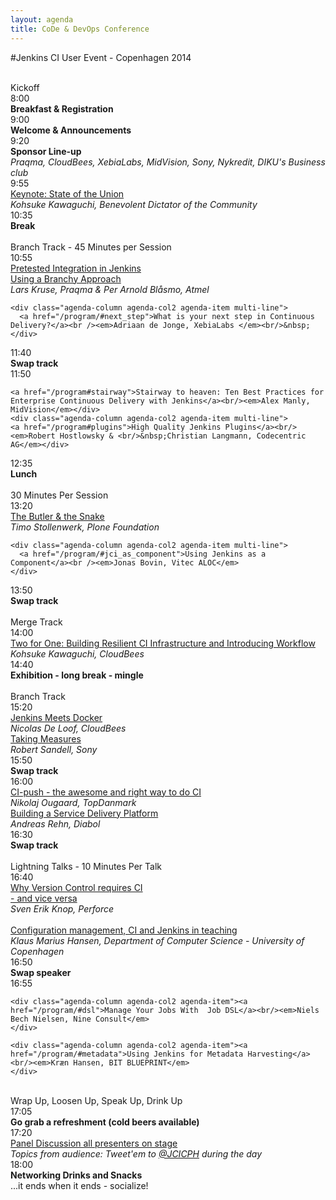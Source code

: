 ```yaml
---
layout: agenda
title: CoDe & DevOps Conference
---
```

#Jenkins CI User Event - Copenhagen 2014

<div class="container">
  <div class="agenda-row">
    <div class="agenda-column agenda-column-time">&nbsp;</div>
    <div class="agenda-column agenda-1col agenda-header-item">Kickoff</div>
  </div>

  <div class="agenda-row">
    <div class="agenda-column agenda-column-time timestamp">8:00</div>
    <div class="agenda-column agenda-1col agenda-break"><strong>Breakfast &amp; Registration</strong></div>
  </div>

  <div class="agenda-row">
    <div class="agenda-column agenda-column-time timestamp">9:00</div>
    <div class="agenda-column agenda-1col agenda-item">
      <strong>Welcome &amp; Announcements</strong><br /><em></em>
    </div>
  </div>

  <div class="agenda-row">
    <div class="agenda-column agenda-column-time timestamp">9:20</div>
    <div class="agenda-column agenda-1col agenda-item">
      <strong>Sponsor Line-up</strong><br />
      <em>Praqma, CloudBees, XebiaLabs, MidVision, Sony, Nykredit, DIKU's Business club</em>
    </div>
  </div>

  <div class="agenda-row">
    <div class="agenda-column agenda-column-time timestamp">9:55</div>
    <div class="agenda-column agenda-1col agenda-item">
      <a href="/program/#jci_state_of_union">Keynote: State of the Union</a><br />
      <em>Kohsuke Kawaguchi, Benevolent Dictator of the Community</em>
    </div>
  </div>

  <div class="agenda-row">
    <div class="agenda-column agenda-column-time timestamp">10:35</div>
    <div class="agenda-column agenda-1col agenda-break"><strong>Break</strong></div>
  </div>

  <div class="agenda-row">
    <div class="agenda-column agenda-column-time">&nbsp;</div>
    <div class="agenda-column agenda-1col agenda-header-item">Branch Track - 45 Minutes per Session</div>
  </div>

  <div class="agenda-row">
    <div class="agenda-column agenda-column-time timestamp">10:55</div>
    <div class="agenda-column agenda-col2 agenda-item multi-line">
      <a href="/program/#pretested_integration">
    Pretested Integration in Jenkins <br/>Using a Branchy Approach
      </a><br />
      <em>Lars Kruse, Praqma & Per Arnold Blåsmo, Atmel</em>
    </div>

    <div class="agenda-column agenda-col2 agenda-item multi-line">
      <a href="/program/#next_step">What is your next step in Continuous Delivery?</a><br /><em>Adriaan de Jonge, XebiaLabs </em><br/>&nbsp;
    </div>
  </div>


  <div class="agenda-row">
    <div class="agenda-column agenda-column-time timestamp">11:40</div>
    <div class="agenda-column agenda-1col agenda-break">
      <strong>Swap track</strong>
    </div>
  </div>

  <div class="agenda-row">
    <div class="agenda-column agenda-column-time timestamp">11:50</div>
    <div class="agenda-column agenda-col2 agenda-item multi-line">

    <a href="/program#stairway">Stairway to heaven: Ten Best Practices for Enterprise Continuous Delivery with Jenkins</a><br/><em>Alex Manly, MidVision</em></div>
    <div class="agenda-column agenda-col2 agenda-item multi-line">
    <a href="/program#plugins">High Quality Jenkins Plugins</a><br/><em>Robert Hostlowsky & <br/>&nbsp;Christian Langmann, Codecentric AG</em></div>
  </div>

  <div class="agenda-row">
    <div class="agenda-column agenda-column-time timestamp">12:35</div>
    <div class="agenda-column agenda-1col agenda-break"><strong>Lunch</strong></div>
  </div>

  <div class="agenda-row">
    <div class="agenda-column agenda-column-time">&nbsp;</div>
    <div class="agenda-column agenda-1col agenda-header-item">30 Minutes Per Session</div>
  </div>  

  <div class="agenda-row">
    <div class="agenda-column agenda-column-time timestamp">13:20</div>
    <div class="agenda-column agenda-col2 agenda-item multi-line">
      <a href="/program/#butler_snake">
    The Butler & the Snake
      </a><br />
      <em>Timo Stollenwerk, Plone Foundation</em>
    </div>

    <div class="agenda-column agenda-col2 agenda-item multi-line">
      <a href="/program/#jci_as_component">Using Jenkins as a Component</a><br /><em>Jonas Bovin, Vitec ALOC</em>
    </div>
  </div>

  <div class="agenda-row">
    <div class="agenda-column agenda-column-time timestamp">13:50</div>
    <div class="agenda-column agenda-1col agenda-break"><strong>Swap track</strong></div>
  </div>

  <div class="agenda-row">
    <div class="agenda-column agenda-column-time">&nbsp;</div>
    <div class="agenda-column agenda-1col agenda-header-item">Merge Track</div>
  </div>  


  <div class="agenda-row">
    <div class="agenda-column agenda-column-time timestamp">14:00</div>
    <div class="agenda-column agenda-1col agenda-item multi-line"><a href="/program/#two_for_one">Two for One: Building Resilient CI Infrastructure and Introducing Workflow</a><br /><em>Kohsuke Kawaguchi, CloudBees</em></div>
  </div>


  <div class="agenda-row">
    <div class="agenda-column agenda-column-time timestamp">14:40</div>
    <div class="agenda-column agenda-1col agenda-break"><strong>Exhibition - long break - mingle</strong></div>
  </div>

  <div class="agenda-row">
    <div class="agenda-column agenda-column-time">&nbsp;</div>
    <div class="agenda-column agenda-1col agenda-header-item">Branch Track</div>
  </div>  


  <div class="agenda-row">
    <div class="agenda-column agenda-column-time timestamp">15:20</div>
    <div class="agenda-column agenda-col2 agenda-item multi-line"><a href="/program/#docker">Jenkins Meets Docker</a><br /><em>Nicolas De Loof, CloudBees</em></div>
    <div class="agenda-column agenda-col2 agenda-item multi-line"><a href="/program/#measures">Taking Measures</a><br /><em>Robert Sandell, Sony</em></div>
  </div>

  <div class="agenda-row">
    <div class="agenda-column agenda-column-time timestamp">15:50</div>
    <div class="agenda-column agenda-1col agenda-break"><strong>Swap track</strong></div>
  </div>

  <div class="agenda-row">
    <div class="agenda-column agenda-column-time timestamp">16:00</div>
    <div class="agenda-column agenda-col2 agenda-item multi-line"><a href="/program/#rightway">CI-push - the awesome and right way to do CI</a><br/><em>Nikolaj Ougaard, TopDanmark</em></div>
    <div class="agenda-column agenda-col2 agenda-item multi-line"><a href="/program/#serviceplatform">Building a Service Delivery Platform<br /></a><em>Andreas Rehn, Diabol</em></div>
  </div>

  <div class="agenda-row">
    <div class="agenda-column agenda-column-time timestamp">16:30</div>
    <div class="agenda-column agenda-1col agenda-break"><strong>Swap track</strong></div>
  </div>

  <div class="agenda-row">
    <div class="agenda-column agenda-column-time">&nbsp;</div>
    <div class="agenda-column agenda-1col agenda-header-item">Lightning Talks - 10 Minutes Per Talk</div>
  </div>

  <div class="agenda-row">
    <div class="agenda-column agenda-column-time timestamp">16:40</div>
    <div class="agenda-column agenda-col2 agenda-item"><a href="/program/#versioncontrol">Why Version Control requires CI <br/>- and vice versa</a><br/><em>Sven Erik Knop, Perforce</em><br/>&nbsp;</div>

   <div class="agenda-column agenda-col2 agenda-item"><a href="/program/#teaching">Configuration management, CI and Jenkins in teaching</a><br/><em>Klaus Marius Hansen, Department of Computer Science - University of Copenhagen</em>
  </div>

  <div class="agenda-row">
    <div class="agenda-column agenda-column-time timestamp">16:50</div>
    <div class="agenda-column agenda-1col agenda-break"><strong>Swap speaker</strong></div>
  </div>


  </div>

  <div class="agenda-row">
    <div class="agenda-column agenda-column-time timestamp">16:55</div>

    <div class="agenda-column agenda-col2 agenda-item"><a href="/program/#dsl">Manage Your Jobs With  Job DSL</a><br/><em>Niels Bech Nielsen, Nine Consult</em>
    </div>

    <div class="agenda-column agenda-col2 agenda-item"><a href="/program/#metadata">Using Jenkins for Metadata Harvesting</a><br/><em>Kræn Hansen, BIT BLUEPRINT</em>
    </div>
  </div>

  <div class="agenda-row">
    <div class="agenda-column agenda-column-time">&nbsp;</div>
    <div class="agenda-column agenda-1col agenda-header-item">Wrap Up, Loosen Up, Speak Up, Drink Up</div>
  </div>  

  <div class="agenda-row">
    <div class="agenda-column agenda-column-time timestamp">17:05</div>
    <div class="agenda-column agenda-1col agenda-break"><strong>Go grab a refreshment (cold beers available)</strong></div>
  </div>  

  <div class="agenda-row">
    <div class="agenda-column agenda-column-time timestamp">17:20</div>
    <div class="agenda-column agenda-1col agenda-item"><a href="/program/#panel">Panel Discussion all presenters on stage</a><br/><em>Topics from audience: Tweet'em to <a href="/social/tweets.html">@JCICPH</a> during the day</em></div>
  </div>
  <div class="agenda-row">
    <div class="agenda-column agenda-column-time timestamp">18:00</div>
    <div class="agenda-column agenda-1col agenda-break"><strong>Networking Drinks and Snacks</strong><br />...it ends when it ends - socialize!</div>
  </div>
</div>
